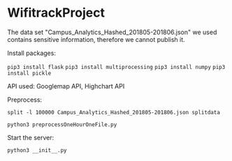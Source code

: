 # WifitrackProject
The data set "Campus_Analytics_Hashed_201805-201806.json" we used contains sensitive information, therefore we cannot publish it.

Install packages:

`pip3 install flask`
`pip3 install multiprocessing`
`pip3 install numpy`
`pip3 install pickle`

API used:
Googlemap API, Highchart API

Preprocess:

`split -l 100000 Campus_Analytics_Hashed_201805-201806.json splitdata`

`python3 preprocessOneHourOneFile.py`


Start the server:

`python3 __init__.py`
